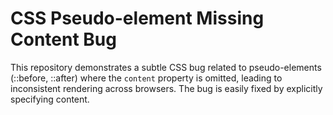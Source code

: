 # CSS Pseudo-element Missing Content Bug

This repository demonstrates a subtle CSS bug related to pseudo-elements (::before, ::after) where the `content` property is omitted, leading to inconsistent rendering across browsers.  The bug is easily fixed by explicitly specifying content.